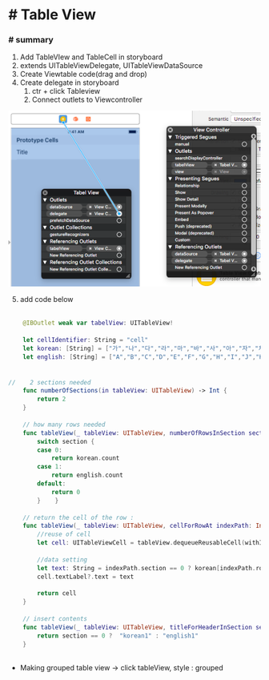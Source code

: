 # # Table View



### # summary

1. Add TableVIew and TableCell in storyboard
2. extends  UITableViewDelegate, UITableViewDataSource
3. Create Viewtable code(drag and drop)
4. Create delegate in storyboard
   1. ctr + click Tableview 
   2. Connect outlets to Viewcontroller

![delegate_drag](../img/delegate_drag.png)

5. add code below

```swift

    @IBOutlet weak var tabelView: UITableView!
    
    let cellIdentifier: String = "cell"
    let korean: [String] = ["가","나","다","라","마","바","사","아","자","차","카","타","파","하"]
    let english: [String] = ["A","B","C","D","E","F","G","H","I","J","K","L","M","N","O","P","Q","R","S","T","U","V","S","X","Y","Z",]

    
//    2 sections needed
    func numberOfSections(in tableView: UITableView) -> Int {
        return 2
    }
    
    // how many rows needed
    func tableView(_ tableView: UITableView, numberOfRowsInSection section: Int) -> Int {
        switch section {
        case 0:
            return korean.count
        case 1:
            return english.count
        default:
            return 0
        }    }
    
    // return the cell of the row :
    func tableView(_ tableView: UITableView, cellForRowAt indexPath: IndexPath) -> UITableViewCell {
        //reuse of cell
        let cell: UITableViewCell = tableView.dequeueReusableCell(withIdentifier: self.cellIdentifier, for: indexPath)
        
        //data setting
        let text: String = indexPath.section == 0 ? korean[indexPath.row] : english[indexPath.row]
        cell.textLabel?.text = text
        
        return cell
    }
    
    // insert contents
    func tableView(_ tableView: UITableView, titleForHeaderInSection section: Int) -> String? {
        return section == 0 ?  "korean1" : "english1"
    }
    
```



+ Making grouped table view -> click tableView, style : grouped